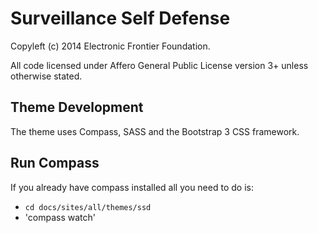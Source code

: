 Surveillance Self Defense
=========================

Copyleft (c) 2014 Electronic Frontier Foundation.

All code licensed under Affero General Public License version 3+ unless otherwise stated.

## Theme Development

The theme uses Compass, SASS and the Bootstrap 3 CSS framework.

## Run Compass

If you already have compass installed all you need to do is:

* `cd docs/sites/all/themes/ssd`
* 'compass watch'
